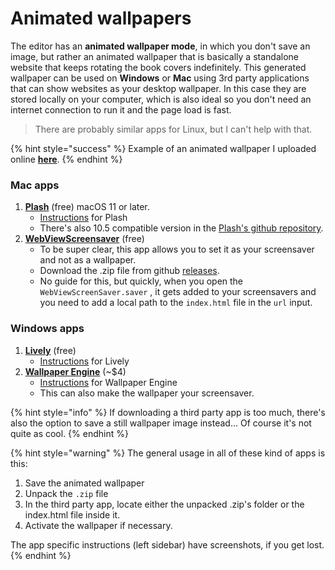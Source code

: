 # Animated wallpapers

The editor has an **animated wallpaper mode**, in which you don't save an image, but rather an animated wallpaper that is basically a standalone website that keeps rotating the book covers indefinitely. This generated wallpaper can be used on **Windows** or **Mac** using 3rd party applications that can show websites as your desktop wallpaper. In this case they are stored locally on your computer, which is also ideal so you don't need an internet connection to run it and the page load is fast.

> There are probably similar apps for Linux, but I can't help with that.

{% hint style="success" %}
Example of an animated wallpaper I uploaded online [**here**](https://joonaspaakko.github.io/ale-test-new/ale-animated-wallpaper-library/).
{% endhint %}

### **Mac apps**

1. [**Plash**](https://sindresorhus.com/plash) (free) macOS 11 or later.&#x20;
   * [Instructions](plash.md) for Plash
   * There's also 10.5 compatible version in the [Plash's github repository](https://github.com/sindresorhus/Plash#download).
2. [**WebViewScreensaver**](https://github.com/liquidx/webviewscreensaver) (free)&#x20;
   * To be super clear, this app allows you to set it as your screensaver and not as a wallpaper.
   * Download the .zip file from github [releases](https://github.com/liquidx/webviewscreensaver/releases/latest).
   * No guide for this, but quickly, when you open the `WebViewScreenSaver.saver` , it gets added to your screensavers and you need to add a local path to the `index.html` file in the `url` input.

### **Windows apps**

1. [**Lively**](https://github.com/rocksdanister/lively) (free)&#x20;
   * [Instructions](lively.md) for Lively
2. [**Wallpaper Engine**](https://www.wallpaperengine.io) (\~$4)&#x20;
   * [Instructions](wallpaper-engine.md) for Wallpaper Engine
   * This can also make the wallpaper your screensaver.

{% hint style="info" %}
If downloading a third party app is too much, there's also the option to save a still wallpaper image instead... Of course it's not quite as cool.
{% endhint %}

{% hint style="warning" %}
The general usage in all of these kind of apps is this:

1. Save the animated wallpaper
2. Unpack the `.zip` file
3. In the third party app, locate either the unpacked .zip's folder or the index.html file inside it.
4. Activate the wallpaper if necessary.

The app specific instructions (left sidebar) have screenshots, if you get lost.
{% endhint %}
